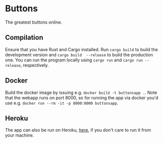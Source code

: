 # Buttons
The greatest buttons online. 
## Compilation
Ensure that you have Rust and Cargo installed. Run `cargo build` to build the development version and `cargo build 
--release` to build the production one. You can run the program locally using `cargo run` and `cargo run --release`, 
respectively.
## Docker
Build the docker image by issuing e.g. `docker build -t buttonsapp .`. Note that the webapp runs on port 8000, so for running the app via docker you'd use e.g. `docker run --rm -it -p 8000:8000 buttonsapp`.
## Heroku
The app can also be run on Heroku, [here](https://buttonsappwebmaster.herokuapp.com/), if you don't care to run it from your 
machine.
